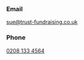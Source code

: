 <div class="contact-item">
    <div class="contact-icon">
        <i class="fas fa-envelope"></i>
    </div>
    <div class="contact-details">
        <h3>Email</h3>
        <p><a href="mailto:sue@trust-fundraising.co.uk">sue@trust-fundraising.co.uk</a></p>
    </div>
</div>
<div class="contact-item">
    <div class="contact-icon">
        <i class="fas fa-phone"></i>
    </div>
    <div class="contact-details">
        <h3>Phone</h3>
        <p><a href="tel:02081334564">0208 133 4564</a></p>
    </div>
</div>
